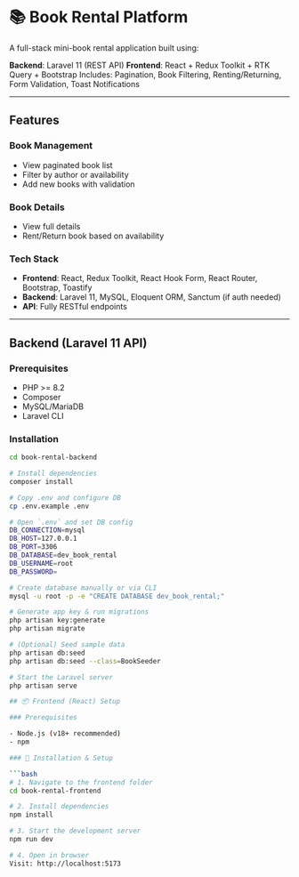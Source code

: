 # 📚 Book Rental Platform

A full-stack mini-book rental application built using:

**Backend**: Laravel 11 (REST API)
**Frontend**: React + Redux Toolkit + RTK Query + Bootstrap
Includes: Pagination, Book Filtering, Renting/Returning, Form Validation, Toast Notifications

---

## Features

###  Book Management
- View paginated book list
- Filter by author or availability
- Add new books with validation

### Book Details
- View full details
- Rent/Return book based on availability

### Tech Stack
- **Frontend**: React, Redux Toolkit, React Hook Form, React Router, Bootstrap, Toastify
- **Backend**: Laravel 11, MySQL, Eloquent ORM, Sanctum (if auth needed)
- **API**: Fully RESTful endpoints

---

## Backend (Laravel 11 API)

### Prerequisites
- PHP >= 8.2
- Composer
- MySQL/MariaDB
- Laravel CLI

###  Installation

```bash
cd book-rental-backend

# Install dependencies
composer install

# Copy .env and configure DB
cp .env.example .env

# Open `.env` and set DB config
DB_CONNECTION=mysql
DB_HOST=127.0.0.1
DB_PORT=3306
DB_DATABASE=dev_book_rental
DB_USERNAME=root
DB_PASSWORD=

# Create database manually or via CLI
mysql -u root -p -e "CREATE DATABASE dev_book_rental;"

# Generate app key & run migrations
php artisan key:generate
php artisan migrate

# (Optional) Seed sample data
php artisan db:seed
php artisan db:seed --class=BookSeeder

# Start the Laravel server
php artisan serve

## 📦 Frontend (React) Setup

### Prerequisites

- Node.js (v18+ recommended)
- npm

### 📁 Installation & Setup

```bash
# 1. Navigate to the frontend folder
cd book-rental-frontend

# 2. Install dependencies
npm install

# 3. Start the development server
npm run dev

# 4. Open in browser
Visit: http://localhost:5173
